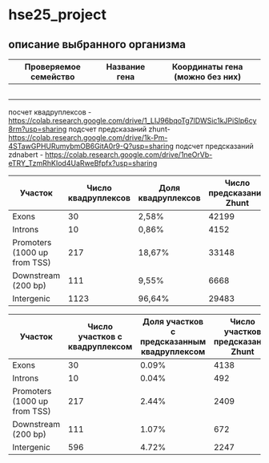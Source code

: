 # hse25_project
## описание выбранного организма


| Проверяемое семейство | Название гена | Координаты гена (можно без них) |
|-----------------------|---------------|---------------------------------|
|                       |               |                                 |
|                       |               |                                 |
|                       |               |                                 |
|                       |               |                                 |
|                       |               |                                 |


посчет квадруплексов - https://colab.research.google.com/drive/1_LIJ96bqoTg7lDWSic1kJPiSlp6cy8rm?usp=sharing
подсчет предсказаний zhunt- https://colab.research.google.com/drive/1k-Pm-4STawGPHURumybmOB6GitA0r9-Q?usp=sharing
подсчет предсказаний zdnabert - https://colab.research.google.com/drive/1neOrVb-eTRY_TzmRhKIod4UaRweBfpfx?usp=sharing

| Участок                          | Число квадруплексов | Доля квадруплексов | Число предсказаний Zhunt | Доля предсказаний Zhunt | Число предсказаний ZDNABERT | Доля предсказаний ZDNABERT |
|----------------------------------|---------------------|--------------------|--------------------------|-------------------------|----------------------------|---------------------------|
| Exons                            |       30              |     2,58%               |        42199                  |    57%                     |      5066                      |       87,35%                |
| Introns                          |       10              |      0,86%              |       4152                   |     5,6%                    |        202                    |          3,48%                 |
| Promoters (1000 up from TSS)     |       217              |     18,67%              |        33148                 |      44,78%                   |      910                      |       15,69%                    |
| Downstream (200 bp)              |       111             |     9,55%               |        6668                |           9%                 |        276                    |        4,75%                   |
| Intergenic                       |       1123              |     96,64%            |          29483               |        39,82%                 |        562                    |        9,69%                   |


| Участок                          | Число участков с квадруплексом | Доля участков с предсказанным квадруплексом | Число участков предсказаний Zhunt | Доля участков с предсказанным Zhunt | Число участков предсказаний ZDNABERT | Доля участков с предсказанным ZDNABERT |
|----------------------------------|---------------------|--------------------|--------------------------|-------------------------|----------------------------|---------------------------|
| Exons                            |     30                |      0.09%              |       4138                   |      43,4%                  |      3267                      |        56,33%                   |
| Introns                          |     10                |      0.04%              |       492                  |        5,16%                 |        191                    |          3,29%                 |
| Promoters (1000 up from TSS)     |     217                |      2.44%              |       2409                  |      25,26%                   |      788                      |      13,58%                     |
| Downstream (200 bp)              |     111                |      1.07%              |       672                   |       7,04%                  |      266                      |        4,58%                   |
| Intergenic                       |    596                |     4.72%               |       2247                  |       23,56%                 |       476                     |        8,2%                   |


